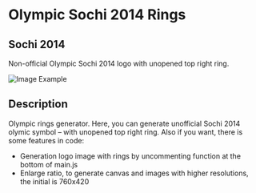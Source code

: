 # Olympic Sochi 2014 Rings

## Sochi 2014

Non-official Olympic Sochi 2014 logo with unopened top right ring.

![Image Example](https://raw.github.com/dmitry-kostin/olympic/master/img/test.png)

## Description

Olympic rings generator. Here, you can generate unofficial Sochi 2014 olymic symbol – with unopened top right ring. 
Also if you want, there is some features in code:
* Generation logo image with rings by uncommenting function at the bottom of main.js
* Enlarge ratio, to generate canvas and images with higher resolutions, the initial is 760x420